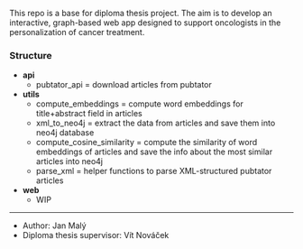 This repo is a base for diploma thesis project.
The aim is to develop an interactive, graph-based web app designed to support oncologists in the personalization of cancer treatment.

### Structure
- **api**
  - pubtator_api = download articles from pubtator 
- **utils**
  - compute_embeddings = compute word embeddings for title+abstract field in articles
  - xml_to_neo4j = extract the data from articles and save them into neo4j database 
  - compute_cosine_similarity = compute the similarity of word embeddings of articles and save the info about the most similar articles into neo4j
  - parse_xml = helper functions to parse XML-structured pubtator articles
- **web**
  - WIP


---
- Author: Jan Malý
- Diploma thesis supervisor: Vít Nováček